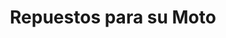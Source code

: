 ---
title: "Repuestos para su Moto"
url: /san-miguel/repuestos-para-su-moto/
shop: piezas de automóviles
---